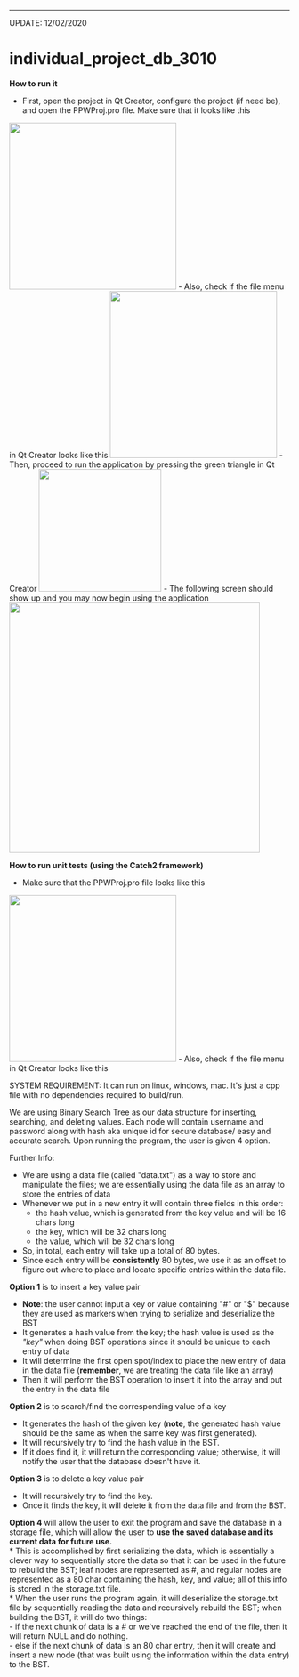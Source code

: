 ****************************************
UPDATE: 12/02/2020

# individual_project_db_3010

**How to run it**
- First, open the project in Qt Creator, configure the project (if need be), and open the PPWProj.pro file. Make sure that it looks like this
<img src="https://i.imgur.com/ORdmcYk.png" width="300">
- Also, check if the file menu in Qt Creator looks like this
<img src="https://i.imgur.com/4jqB8HR.png" width="300">
- Then, proceed to run the application by pressing the green triangle in Qt Creator
<img src="https://i.imgur.com/EvO7pAz.png" width="220">
- The following screen should show up and you may now begin using the application
<img src="https://i.imgur.com/0WWfnhV.png" width="450">

**How to run unit tests (using the Catch2 framework)**
- Make sure that the PPWProj.pro file looks like this
<img src="https://i.imgur.com/6FgfGRX.png" width="300">
- Also, check if the file menu in Qt Creator looks like this


SYSTEM REQUIREMENT: It can run on linux, windows, mac. It's just a cpp file with no dependencies required to build/run. 

We are using Binary Search Tree as our data structure for inserting, searching, and deleting values. Each node will contain username and password along with hash aka unique id for secure database/ easy and accurate search. Upon running the program, the user is given 4 option. 

Further Info:
- We are using a data file (called "data.txt") as a way to store and manipulate the files; we are essentially using the data file as an array to store the entries of data 
- Whenever we put in a new entry it will contain three fields in this order:
  - the hash value, which is generated from the key value and will be 16 chars long
  - the key, which will be 32 chars long
  - the value, which will be 32 chars long
- So, in total, each entry will take up a total of 80 bytes.
- Since each entry will be **consistently** 80 bytes, we use it as an offset to figure out where to place and locate specific entries within the data file.

**Option 1** is to insert a key value pair
  - **Note**: the user cannot input a key or value containing "#" or "$" because they are used as markers when trying to serialize and deserialize the BST
  - It generates a hash value from the key; the hash value is used as the *"key"* when doing BST operations since it should be unique to each entry of data
  - It will determine the first open spot/index to place the new entry of data in the data file (**remember**, we are treating the data file like an array) 
  - Then it will perform the BST operation to insert it into the array and put the entry in the data file 
  
**Option 2** is to search/find the corresponding value of a key
  - It generates the hash of the given key (**note**, the generated hash value should be the same as when the same key was first generated).
  - It will recursively try to find the hash value in the BST.
  - If it does find it, it will return the corresponding value; otherwise, it will notify the user that the database doesn't have it.

**Option 3** is to delete a key value pair
  - It will recursively try to find the key.
  - Once it finds the key, it will delete it from the data file and from the BST.

**Option 4** will allow the user to exit the program and save the database in a storage file, which will allow the user to **use the saved database and its current data for future use.**  
    * This is accomplished by first serializing the data, which is essentially a clever way to sequentially store the data so that it can be used in the future to rebuild the BST; leaf nodes are represented as #, and regular nodes are represented as a 80 char containing the hash, key, and value; all of this info is stored in the storage.txt file.  
    * When the user runs the program again, it will deserialize the storage.txt file by sequentially reading the data and recursively rebuild the BST; when building the BST, it will do two things:  
      - if the next chunk of data is a # or we've reached the end of the file, then it will return NULL and do nothing.  
      - else if the next chunk of data is an 80 char entry, then it will create and insert a new node (that was built using the information within the data entry) to the BST.  



